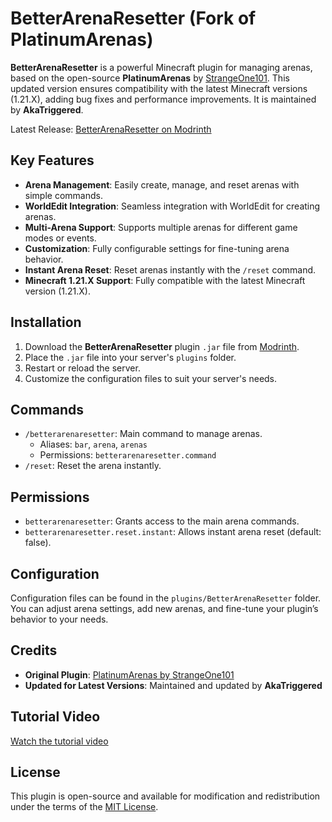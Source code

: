 # BetterArenaResetter (Fork of PlatinumArenas)

**BetterArenaResetter** is a powerful Minecraft plugin for managing arenas, based on the open-source **PlatinumArenas** by [StrangeOne101](https://github.com/StrangeOne101/PlatinumArenas). This updated version ensures compatibility with the latest Minecraft versions (1.21.X), adding bug fixes and performance improvements. It is maintained by **AkaTriggered**.

Latest Release: [BetterArenaResetter on Modrinth](https://modrinth.com/plugin/betterarenaresetter)

## Key Features
- **Arena Management**: Easily create, manage, and reset arenas with simple commands.
- **WorldEdit Integration**: Seamless integration with WorldEdit for creating arenas.
- **Multi-Arena Support**: Supports multiple arenas for different game modes or events.
- **Customization**: Fully configurable settings for fine-tuning arena behavior.
- **Instant Arena Reset**: Reset arenas instantly with the `/reset` command.
- **Minecraft 1.21.X Support**: Fully compatible with the latest Minecraft version (1.21.X).

## Installation

1. Download the **BetterArenaResetter** plugin `.jar` file from [Modrinth](https://modrinth.com/plugin/betterarenaresetter).
2. Place the `.jar` file into your server's `plugins` folder.
3. Restart or reload the server.
4. Customize the configuration files to suit your server's needs.

## Commands
- `/betterarenaresetter`: Main command to manage arenas.
  - Aliases: `bar`, `arena`, `arenas`
  - Permissions: `betterarenaresetter.command`
- `/reset`: Reset the arena instantly.

## Permissions
- `betterarenaresetter`: Grants access to the main arena commands.
- `betterarenaresetter.reset.instant`: Allows instant arena reset (default: false).

## Configuration
Configuration files can be found in the `plugins/BetterArenaResetter` folder. You can adjust arena settings, add new arenas, and fine-tune your plugin’s behavior to your needs.

## Credits
- **Original Plugin**: [PlatinumArenas by StrangeOne101](https://github.com/StrangeOne101/PlatinumArenas)
- **Updated for Latest Versions**: Maintained and updated by **AkaTriggered**
## Tutorial Video

[Watch the tutorial video](https://drive.google.com/file/d/1msXAi2pbwBXWKQvYbo6nEnlkozuef8AO/view?usp=sharing)

## License
This plugin is open-source and available for modification and redistribution under the terms of the [MIT License](LICENSE).
